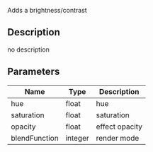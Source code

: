 Adds a brightness/contrast



## Description
no description
## Parameters

<table>
<thead>
	<tr>
		<th>Name</th>
		<th>Type</th>
		<th>Description</th>
	</tr>
</thead>
<tr>
	<td>hue</td>
	<td><div class='bg-yellow-800 px-2 py-px text-white rounded-sm'>float</div></td>
	<td>hue</td>
</tr>
<tr>
	<td>saturation</td>
	<td><div class='bg-yellow-800 px-2 py-px text-white rounded-sm'>float</div></td>
	<td>saturation</td>
</tr>
<tr>
	<td>opacity</td>
	<td><div class='bg-yellow-800 px-2 py-px text-white rounded-sm'>float</div></td>
	<td>effect opacity</td>
</tr>
<tr>
	<td>blendFunction</td>
	<td><div class='bg-orange-800 px-2 py-px text-white rounded-sm'>integer</div></td>
	<td>render mode</td>
</tr>
</table>